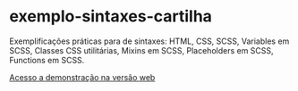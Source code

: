 # exemplo-sintaxes-cartilha
Exemplificações práticas para de sintaxes: HTML, CSS, SCSS, Variables em SCSS, Classes CSS utilitárias, Mixins em SCSS, Placeholders em SCSS, Functions em SCSS.

[Acesso a demonstração na versão web](https://arquitetura-css.github.io/exemplo-sintaxes-cartilha/)
